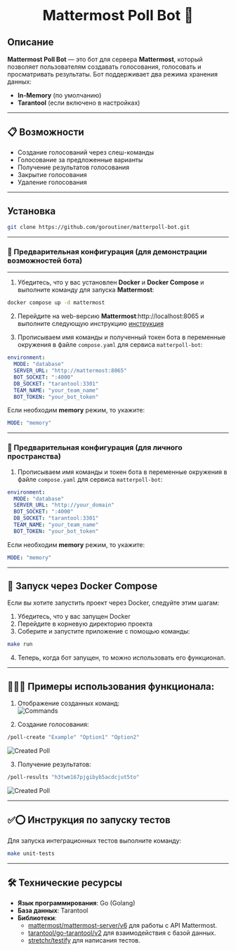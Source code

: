 <h3 align="center">
  <div align="center">
    <h1>Mattermost Poll Bot 🤖</h1>
  </div>
  </a>
</h3>

## Описание

**Mattermost Poll Bot** — это бот для сервера **Mattermost**, который позволяет пользователям создавать голосования, голосовать и просматривать результаты. Бот поддерживает два режима хранения данных:

- **In-Memory** (по умолчанию)
- **Tarantool** (если включено в настройках)

---

## 📋 Возможности

- Создание голосований через слеш-команды
- Голосование за предложенные варианты
- Получение результатов голосования
- Закрытие голосования
- Удаление голосования

---

## Установка

```sh
git clone https://github.com/goroutiner/matterpoll-bot.git
```

---

### 🔧 Предварительная конфигурация (для демонстрации возможностей бота)

---

1. Убедитесь, что у вас установлен **Docker** и **Docker Compose** и выполните команду для запуска **Mattermost**:

```sh
docker compose up -d mattermost
```

2. Перейдите на web-версию **Mattermost**:http://localhost:8065 и выполните следующую инструкцию [инструкция](/instructions)

3. Прописываем имя команды и полученный токен бота в переменные окружения в файле `compose.yaml` для сервиса `matterpoll-bot`:

```yaml
environment:
  MODE: "database"
  SERVER_URL: "http://mattermost:8065"
  BOT_SOCKET: ":4000"
  DB_SOCKET: "tarantool:3301"
  TEAM_NAME: "your_team_name"
  BOT_TOKEN: "your_bot_token"
```

Если необходим **memory** режим, то укажите:

```yaml
MODE: "memory"
```

---

### 🔧 Предварительная конфигурация (для личного пространства)

1. Прописываем имя команды и токен бота в переменные окружения в файле `compose.yaml` для сервиса `matterpoll-bot`:

```yaml
environment:
  MODE: "database"
  SERVER_URL: "http://your_domain"
  BOT_SOCKET: ":4000"
  DB_SOCKET: "tarantool:3301"
  TEAM_NAME: "your_team_name"
  BOT_TOKEN: "your_bot_token"
```

Если необходим **memory** режим, то укажите:

```yaml
MODE: "memory"
```

---

## 🐳 Запуск через Docker Compose

Если вы хотите запустить проект через Docker, следуйте этим шагам:

1. Убедитесь, что у вас запущен Docker
2. Перейдите в корневую директорию проекта
3. Соберите и запустите приложение с помощью команды:

```sh
make run
```

4. Теперь, когда бот запущен, то можно использовать его функционал.

---

## 🧑🏽‍💻 Примеры использования функционала:

1. Отображение созданных команд: \
   ![Commands](https://github.com/goroutiner/matterpoll-bot/raw/main/instructions/commands.png)

2. Создание голосования:

```sh
/poll-create "Example" "Option1" "Option2"
```

![Created Poll](https://github.com/goroutiner/matterpoll-bot/raw/main/instructions/created_poll.png)

3. Получение результатов:

```sh
/poll-results "h3twm167pjgibyb5acdcjut5to"
```

![Created Poll](https://github.com/goroutiner/matterpoll-bot/raw/main/instructions/poll_results.png)

---

## ✅⭕ Инструкция по запуску тестов

Для запуска интеграционных тестов выполните команду:

```sh
make unit-tests
```

---

## 🛠️ Технические ресурсы

- **Язык программирования**: Go (Golang)
- **База данных**: Tarantool
- **Библиотеки**:
  - [mattermost/mattermost-server/v6](github.com/mattermost/mattermost-server/v6) для работы с API Mattermost.
  - [tarantool/go-tarantool/v2](github.com/tarantool/go-tarantool/v2) для взаимодействия с базой данных.
  - [stretchr/testify](https://github.com/stretchr/testify) для написания тестов.
